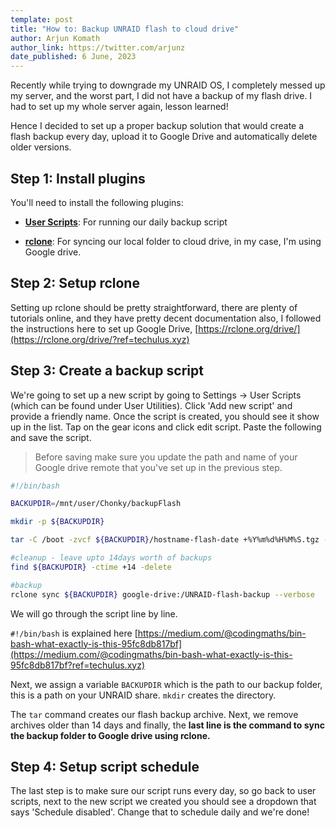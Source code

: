 ```yaml
---
template: post
title: "How to: Backup UNRAID flash to cloud drive"
author: Arjun Komath
author_link: https://twitter.com/arjunz
date_published: 6 June, 2023
---
```

Recently while trying to downgrade my UNRAID OS, I completely messed up my server, and the worst part, I did not have a backup of my flash drive. I had to set up my whole server again, lesson learned!

Hence I decided to set up a proper backup solution that would create a flash backup every day, upload it to Google Drive and automatically delete older versions.

## Step 1: Install plugins

You'll need to install the following plugins:

* [**User Scripts**](http://lime-technology.com/forum/index.php?topic=49992.0&ref=techulus.xyz): For running our daily backup script
    
* [**rclone**](http://lime-technology.com/forum/index.php?topic=53365.0&ref=techulus.xyz): For syncing our local folder to cloud drive, in my case, I'm using Google drive.
    

## Step 2: Setup rclone

Setting up rclone should be pretty straightforward, there are plenty of tutorials online, and they have pretty decent documentation also, I followed the instructions here to set up Google Drive, [https://rclone.org/drive/](https://rclone.org/drive/?ref=techulus.xyz)

## Step 3: Create a backup script

We're going to set up a new script by going to Settings -&gt; User Scripts (which can be found under User Utilities). Click 'Add new script' and provide a friendly name. Once the script is created, you should see it show up in the list. Tap on the gear icons and click edit script. Paste the following and save the script.

> Before saving make sure you update the path and name of your Google drive remote that you've set up in the previous step.

```bash
#!/bin/bash

BACKUPDIR=/mnt/user/Chonky/backupFlash

mkdir -p ${BACKUPDIR}

tar -C /boot -zvcf ${BACKUPDIR}/hostname-flash-date +%Y%m%d%H%M%S.tgz --exclude config/super.dat --exclude 'previous*' --exclude 'bz*' --exclude "System Volume Information" .

#cleanup - leave upto 14days worth of backups
find ${BACKUPDIR} -ctime +14 -delete

#backup
rclone sync ${BACKUPDIR} google-drive:/UNRAID-flash-backup --verbose
```

We will go through the script line by line.

`#!/bin/bash` is explained here [https://medium.com/@codingmaths/bin-bash-what-exactly-is-this-95fc8db817bf](https://medium.com/@codingmaths/bin-bash-what-exactly-is-this-95fc8db817bf?ref=techulus.xyz)

Next, we assign a variable `BACKUPDIR` which is the path to our backup folder, this is a path on your UNRAID share. `mkdir` creates the directory.

The `tar` command creates our flash backup archive. Next, we remove archives older than 14 days and finally, the **last line is the command to sync the backup folder to Google drive using rclone.**

## Step 4: Setup script schedule

The last step is to make sure our script runs every day, so go back to user scripts, next to the new script we created you should see a dropdown that says 'Schedule disabled'. Change that to schedule daily and we're done!
